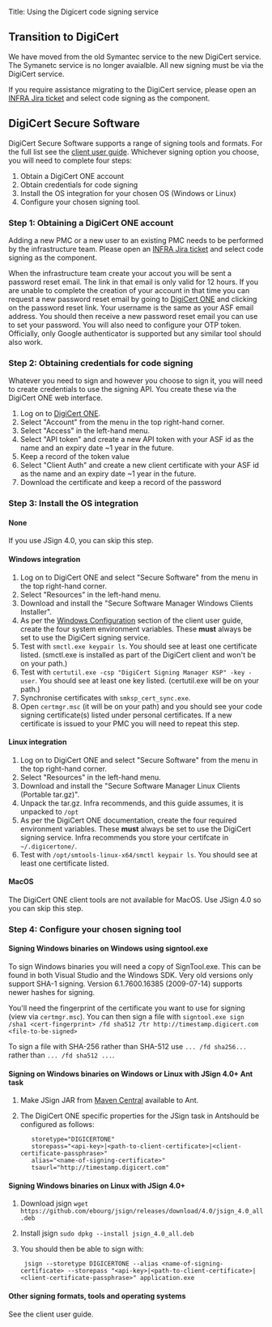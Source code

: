 Title: Using the Digicert code signing service

## Transition to DigiCert
We have moved from the old Symantec service to the new DigiCert service. The Symanetc service is no longer avaialble. All new signing must be via the DigiCert service.

If you require assistance migrating to the DigiCert service, please open an <a href="https://issues.apache.org/jira/browse/INFRA">INFRA Jira ticket</a> and select code signing as the component.

## DigiCert Secure Software
DigiCert Secure Software supports a range of signing tools and formats. For the full list see the [client user guide](https://digicert.github.io/snowbird-doc/#/administration-guides/secure-software-manager/index). Whichever signing option you choose, you will need to complete four steps:

1. Obtain a DigiCert ONE account
1. Obtain credentials for code signing
1. Install the OS integration for your chosen OS (Windows or Linux)
1. Configure your chosen signing tool.

### Step 1: Obtaining a DigiCert ONE account

Adding a new PMC or a new user to an existing PMC needs to be performed by the infrastructure team. Please open an <a href="https://issues.apache.org/jira/browse/INFRA">INFRA Jira ticket</a> and select code signing as the component.

When the infrastructure team create your accout you will be sent a password reset email. The link in that email is only valid for 12 hours. If you are unable to complete the creation of your account in that time you can request a new password reset email by going to [DigiCert ONE](https://one.digicert.com/) and clicking on the password reset link. Your username is the same as your ASF email address. You should then receive a new password reset email you can use to set your password. You will also need to configure your OTP token. Officially, only Google authenticator is supported but any similar tool should also work.

### Step 2: Obtaining credentials for code signing

Whatever you need to sign and however you choose to sign it, you will need to create credentials to use the signing API. You create these via the DigiCert ONE web interface.

1. Log on to [DigiCert ONE](https://one.digicert.com/).
1. Select "Account" from the menu in the top right-hand corner.
1. Select "Access" in the left-hand menu.
1. Select "API token" and create a new API token with your ASF id as the name and an expiry date ~1 year in the future.
1. Keep a record of the token value
1. Select "Client Auth" and create a new client certificate with your ASF id as the name and an expiry date ~1 year in the future.
1. Download the certificate and keep a record of the password

### Step 3: Install the OS integration

#### None

If you use JSign 4.0, you can skip this step.

#### Windows integration

1. Log on to DigiCert ONE and select "Secure Software" from the menu in the top right-hand corner.
1. Select "Resources" in the left-hand menu.
1. Download and install the "Secure Software Manager Windows Clients Installer".
1. As per the [Windows Configuration](https://digicert.github.io/snowbird-doc/#/administration-guides/secure-software-manager/windows-configuration) section of the client user guide, create the four system environment variables. These **must** always be set to use the DigiCert signing service.
1. Test with `smctl.exe keypair ls`. You should see at least one certificate listed. (smctl.exe is installed as part of the DigiCert client and won't be on your path.)
1. Test with `certutil.exe -csp "DigiCert Signing Manager KSP" -key -user`. You should see at least one key listed. (certutil.exe will be on your path.)
1. Synchronise certificates with `smksp_cert_sync.exe`.
1. Open `certmgr.msc` (it will be on your path) and you should see your code signing certificate(s) listed under personal certificates. If a new certificate is issued to your PMC you will need to repeat this step.

#### Linux integration

1. Log on to DigiCert ONE and select "Secure Software" from the menu in the top right-hand corner.
1. Select "Resources" in the left-hand menu.
1. Download and install the "Secure Software Manager Linux Clients (Portable tar.gz)".
1. Unpack the tar.gz. Infra recommends, and this guide assumes, it is unpacked to `/opt`
1. As per the DigiCert ONE documentation, create the four required environment variables. These **must** always be set to use the DigiCert signing service. Infra recommends you store your certifcate in `~/.digicertone/`.
1. Test with `/opt/smtools-linux-x64/smctl keypair ls`. You should see at least one certificate listed.

#### MacOS

The DigiCert ONE client tools are not available for MacOS. Use JSign 4.0 so you can skip this step.


### Step 4: Configure your chosen signing tool

#### Signing Windows binaries on Windows using signtool.exe

To sign Windows binaries you will need a copy of SignTool.exe. This can be found in both Visual Studio and the Windows SDK. Very old versions only support SHA-1 signing. Version 6.1.7600.16385 (2009-07-14) supports newer hashes for signing.

You'll need the fingerprint of the certificate you want to use for signing (view via `certmgr.msc`). You can then sign a file with `signtool.exe sign /sha1 <cert-fingerprint> /fd sha512 /tr http://timestamp.digicert.com <file-to-be-signed>`

To sign a file with SHA-256 rather than SHA-512 use `... /fd sha256...` rather than `... /fd sha512 ...`.

#### Signing on Windows binaries on Windows or Linux with JSign 4.0+ Ant task

1. Make JSign JAR from [Maven Central](https://search.maven.org/artifact/net.jsign/jsign) available to Ant.
1. The DigiCert ONE specific properties for the JSign task in Antshould be configured as follows:

          storetype="DIGICERTONE"
          storepass="<api-key>|<path-to-client-certificate>|<client-certificate-passphrase>"
          alias="<name-of-signing-certificate>"
          tsaurl="http://timestamp.digicert.com"


#### Signing Windows binaries on Linux with JSign 4.0+

1. Download jsign `wget https://github.com/ebourg/jsign/releases/download/4.0/jsign_4.0_all.deb`
1. Install jsign `sudo dpkg --install jsign_4.0_all.deb`
1. You should then be able to sign with:

        jsign --storetype DIGICERTONE --alias <name-of-signing-certificate> --storepass "<api-key>|<path-to-client-certificate>|<client-certificate-passphrase>" application.exe

#### Other signing formats, tools and operating systems

See the client user guide.

